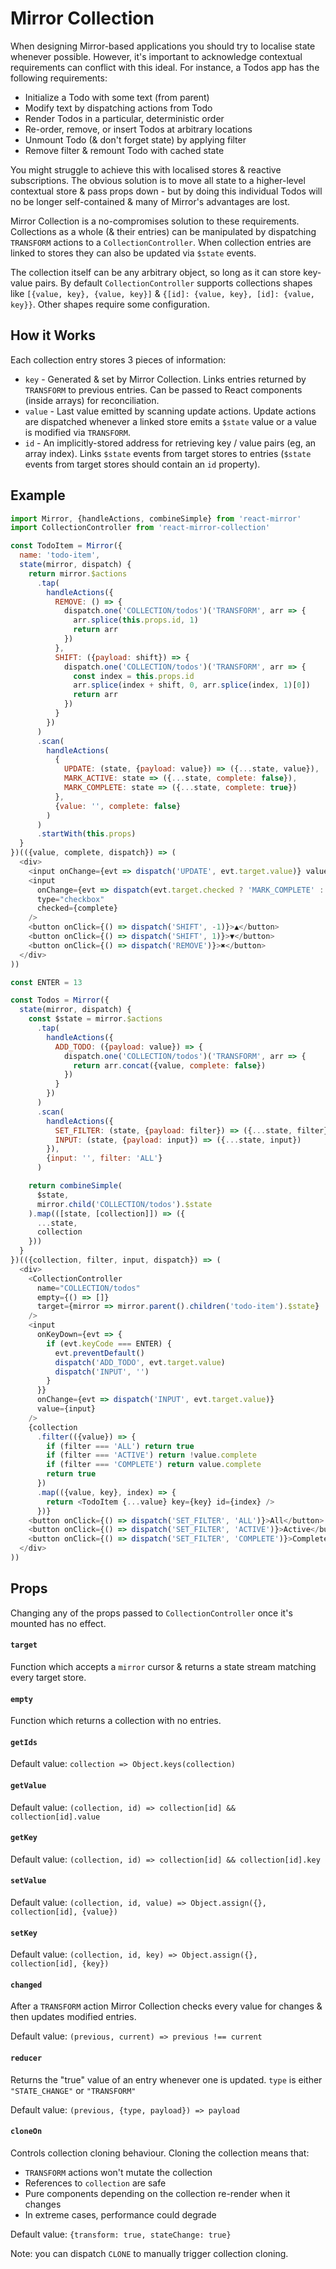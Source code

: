Mirror Collection
=================

When designing Mirror-based applications you should try to localise state whenever possible. However, it's important to acknowledge contextual requirements can conflict with this ideal. For instance, a Todos app has the following requirements:

* Initialize a Todo with some text (from parent)
* Modify text by dispatching actions from Todo
* Render Todos in a particular, deterministic order
* Re-order, remove, or insert Todos at arbitrary locations
* Unmount Todo (& don't forget state) by applying filter
* Remove filter & remount Todo with cached state

You might struggle to achieve this with localised stores & reactive subscriptions. The obvious solution is to move all state to a higher-level contextual store & pass props down - but by doing this individual Todos will no be longer self-contained & many of Mirror's advantages are lost.

Mirror Collection is a no-compromises solution to these requirements. Collections as a whole (& their entries) can be manipulated by dispatching `TRANSFORM` actions to a `CollectionController`. When collection entries are linked to stores they can also be updated via `$state` events.

The collection itself can be any arbitrary object, so long as it can store key-value pairs. By default `CollectionController` supports collections shapes like `[{value, key}, {value, key}]` & `{[id]: {value, key}, [id]: {value, key}}`. Other shapes require some configuration.

## How it Works

Each collection entry stores 3 pieces of information:

* `key` - Generated & set by Mirror Collection. Links entries returned by `TRANSFORM` to previous entries. Can be passed to React components (inside arrays) for reconciliation.
* `value` - Last value emitted by scanning update actions. Update actions are dispatched whenever a linked store emits a `$state` value or a value is modified via `TRANSFORM`.
* `id` - An implicitly-stored address for retrieving key / value pairs (eg, an array index). Links `$state` events from target stores to entries (`$state` events from target stores should contain an `id` property).

## Example

```js
import Mirror, {handleActions, combineSimple} from 'react-mirror'
import CollectionController from 'react-mirror-collection'

const TodoItem = Mirror({
  name: 'todo-item',
  state(mirror, dispatch) {
    return mirror.$actions
      .tap(
        handleActions({
          REMOVE: () => {
            dispatch.one('COLLECTION/todos')('TRANSFORM', arr => {
              arr.splice(this.props.id, 1)
              return arr
            })
          },
          SHIFT: ({payload: shift}) => {
            dispatch.one('COLLECTION/todos')('TRANSFORM', arr => {
              const index = this.props.id
              arr.splice(index + shift, 0, arr.splice(index, 1)[0])
              return arr
            })
          }
        })
      )
      .scan(
        handleActions(
          {
            UPDATE: (state, {payload: value}) => ({...state, value}),
            MARK_ACTIVE: state => ({...state, complete: false}),
            MARK_COMPLETE: state => ({...state, complete: true})
          },
          {value: '', complete: false}
        )
      )
      .startWith(this.props)
  }
})(({value, complete, dispatch}) => (
  <div>
    <input onChange={evt => dispatch('UPDATE', evt.target.value)} value={value} />
    <input
      onChange={evt => dispatch(evt.target.checked ? 'MARK_COMPLETE' : 'MARK_ACTIVE')}
      type="checkbox"
      checked={complete}
    />
    <button onClick={() => dispatch('SHIFT', -1)}>▲</button>
    <button onClick={() => dispatch('SHIFT', 1)}>▼</button>
    <button onClick={() => dispatch('REMOVE')}>✖</button>
  </div>
))

const ENTER = 13

const Todos = Mirror({
  state(mirror, dispatch) {
    const $state = mirror.$actions
      .tap(
        handleActions({
          ADD_TODO: ({payload: value}) => {
            dispatch.one('COLLECTION/todos')('TRANSFORM', arr => {
              return arr.concat({value, complete: false})
            })
          }
        })
      )
      .scan(
        handleActions({
          SET_FILTER: (state, {payload: filter}) => ({...state, filter}),
          INPUT: (state, {payload: input}) => ({...state, input})
        }),
        {input: '', filter: 'ALL'}
      )

    return combineSimple(
      $state,
      mirror.child('COLLECTION/todos').$state
    ).map(([state, [collection]]) => ({
      ...state,
      collection
    }))
  }
})(({collection, filter, input, dispatch}) => (
  <div>
    <CollectionController
      name="COLLECTION/todos"
      empty={() => []}
      target={mirror => mirror.parent().children('todo-item').$state}
    />
    <input
      onKeyDown={evt => {
        if (evt.keyCode === ENTER) {
          evt.preventDefault()
          dispatch('ADD_TODO', evt.target.value)
          dispatch('INPUT', '')
        }
      }}
      onChange={evt => dispatch('INPUT', evt.target.value)}
      value={input}
    />
    {collection
      .filter(({value}) => {
        if (filter === 'ALL') return true
        if (filter === 'ACTIVE') return !value.complete
        if (filter === 'COMPLETE') return value.complete
        return true
      })
      .map(({value, key}, index) => {
        return <TodoItem {...value} key={key} id={index} />
      })}
    <button onClick={() => dispatch('SET_FILTER', 'ALL')}>All</button>
    <button onClick={() => dispatch('SET_FILTER', 'ACTIVE')}>Active</button>
    <button onClick={() => dispatch('SET_FILTER', 'COMPLETE')}>Complete</button>
  </div>
))
```

## Props

Changing any of the props passed to `CollectionController` once it's mounted has no effect.

#### `target`

Function which accepts a `mirror` cursor & returns a state stream matching every target store.

#### `empty`

Function which returns a collection with no entries.

#### `getIds`

Default value: `collection => Object.keys(collection)`

#### `getValue`

Default value: `(collection, id) => collection[id] && collection[id].value`

#### `getKey`

Default value: `(collection, id) => collection[id] && collection[id].key`

#### `setValue`

Default value: `(collection, id, value) => Object.assign({}, collection[id], {value})`

#### `setKey`

Default value: `(collection, id, key) => Object.assign({}, collection[id], {key})`

#### `changed`

After a `TRANSFORM` action Mirror Collection checks every value for changes & then updates modified entries.

Default value: `(previous, current) => previous !== current`

#### `reducer`

Returns the "true" value of an entry whenever one is updated. `type` is either `"STATE_CHANGE"` or `"TRANSFORM"`

Default value: `(previous, {type, payload}) => payload`

#### `cloneOn`

Controls collection cloning behaviour. Cloning the collection means that:

* `TRANSFORM` actions won't mutate the collection
* References to `collection` are safe
* Pure components depending on the collection re-render when it changes
* In extreme cases, performance could degrade

Default value: `{transform: true, stateChange: true}`

Note: you can dispatch `CLONE` to manually trigger collection cloning.
